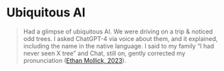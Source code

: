 # Ubiquitous AI



> Had a glimpse of ubiquitous AI. We were driving on a trip & noticed odd trees. I asked ChatGPT-4 via voice about them, and it explained, including the name in the native language. I said to my family “I had never seen X tree” and Chat, still on, gently corrected my pronunciation ([Ethan Mollick, 2023](https://twitter.com/emollick/status/1740101207337975836)).

